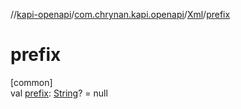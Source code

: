 //[kapi-openapi](../../../index.md)/[com.chrynan.kapi.openapi](../index.md)/[Xml](index.md)/[prefix](prefix.md)

# prefix

[common]\
val [prefix](prefix.md): [String](https://kotlinlang.org/api/latest/jvm/stdlib/kotlin/-string/index.html)? = null
